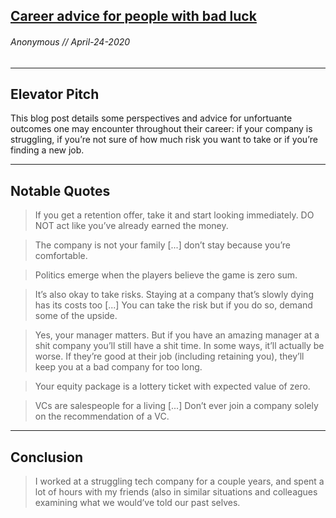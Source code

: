 ## [Career advice for people with bad luck](https://chiefofstuff.substack.com/p/career-advice-for-people-with-bad)
###### Anonymous // April-24-2020
---

Elevator Pitch
------ 
This blog post details some perspectives and advice for unfortuante outcomes one may encounter throughout their career: if your company is struggling, if you’re not sure of how much risk you want to take or if you’re finding a new job.

------ 

Notable Quotes
------ 

> If you get a retention offer, take it and start looking immediately. DO NOT act like you’ve already earned the money.

> The company is not your family [...] don’t stay because you’re comfortable.

> Politics emerge when the players believe the game is zero sum.

> It’s also okay to take risks. Staying at a company that’s slowly dying has its costs too [...] You can take the risk but if you do so, demand some of the upside.

> Yes, your manager matters. But if you have an amazing manager at a shit company you’ll still have a shit time. In some ways, it’ll actually be worse. If they’re good at their job (including retaining you), they’ll keep you at a bad company for too long.

> Your equity package is a lottery ticket with expected value of zero.

> VCs are salespeople for a living [...] Don’t ever join a company solely on the recommendation of a VC.

> 

--- 

Conclusion
------

> I worked at a struggling tech company for a couple years, and spent a lot of hours with my friends (also in similar situations and colleagues examining what we would’ve told our past selves.

